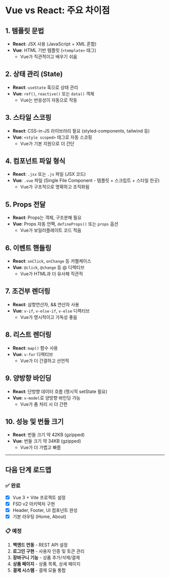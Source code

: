 # Vue vs React: 주요 차이점

## 1. **템플릿 문법**
- **React**: JSX 사용 (JavaScript + XML 혼합)
- **Vue**: HTML 기반 템플릿 (`<template>` 태그)
  - Vue가 직관적이고 배우기 쉬움

## 2. **상태 관리 (State)**
- **React**: `useState` 훅으로 상태 관리
- **Vue**: `ref()`, `reactive()` 또는 `data()` 객체
  - Vue는 반응성이 자동으로 작동

## 3. **스타일 스코핑**
- **React**: CSS-in-JS 라이브러리 필요 (styled-components, tailwind 등)
- **Vue**: `<style scoped>` 태그로 자동 스코핑
  - Vue가 기본 지원으로 더 간단

## 4. **컴포넌트 파일 형식**
- **React**: `.jsx` 또는 `.js` 파일 (JSX 코드)
- **Vue**: `.vue` 파일 (Single File Component - 템플릿 + 스크립트 + 스타일 한곳)
  - Vue가 구조적으로 명확하고 조직화됨

## 5. **Props 전달**
- **React**: Props는 객체, 구조분해 필요
- **Vue**: Props 자동 언팩, `defineProps()` 또는 `props` 옵션
  - Vue가 보일러플레이트 코드 적음

## 6. **이벤트 핸들링**
- **React**: `onClick`, `onChange` 등 카멜케이스
- **Vue**: `@click`, `@change` 등 @ 디렉티브
  - Vue가 HTML과 더 유사해 직관적

## 7. **조건부 렌더링**
- **React**: 삼항연산자, && 연산자 사용
- **Vue**: `v-if`, `v-else-if`, `v-else` 디렉티브
  - Vue가 명시적이고 가독성 좋음

## 8. **리스트 렌더링**
- **React**: `map()` 함수 사용
- **Vue**: `v-for` 디렉티브
  - Vue가 더 간결하고 선언적

## 9. **양방향 바인딩**
- **React**: 단방향 데이터 흐름 (명시적 setState 필요)
- **Vue**: `v-model`로 양방향 바인딩 가능
  - Vue가 폼 처리 시 더 간편

## 10. **성능 및 번들 크기**
- **React**: 번들 크기 약 42KB (gzipped)
- **Vue**: 번들 크기 약 34KB (gzipped)
  - Vue가 더 가볍고 빠름

---

## 다음 단계 로드맵

### ✅ 완료
- [x] Vue 3 + Vite 프로젝트 설정
- [x] FSD v2 아키텍처 구현
- [x] Header, Footer, UI 컴포넌트 완성
- [x] 기본 라우팅 (Home, About)

### 📋 예정
1. **백엔드 연동** - REST API 설정
2. **로그인 구현** - 사용자 인증 및 토큰 관리
3. **장바구니 기능** - 상품 추가/삭제/결제
4. **상품 페이지** - 상품 목록, 상세 페이지
5. **결제 시스템** - 결제 모듈 통합

